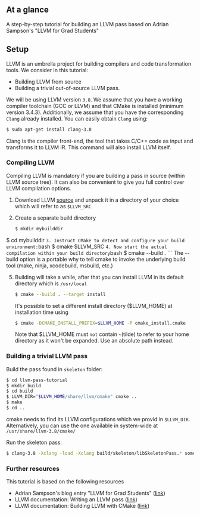 
## At a glance
A step-by-step tutorial for building an LLVM pass based on Adrian Sampson's "LLVM
for Grad Students"

## Setup

LLVM is an umbrella project for building compilers
and code transformation tools. We consider in this tutorial:
- Building LLVM from source
- Building a trivial out-of-source LLVM pass.

We will be using LLVM version `3.8`. We assume that you have a working compiler toolchain (GCC or LLVM) and that CMake is installed (minimum version 3.4.3). Additionally, we assume that you have the corresponding `Clang` already installed. You can easily obtain `Clang` using:

```bash
$ sudo apt-get install clang-3.8
```
Clang is the compiler front-end, the tool that takes C/C++ code as input and
transforms it to LLVM IR. This command will also install LLVM itself.



### Compiling LLVM
Compiling LLVM is mandatory if you are building a pass in source (within LLVM source tree). It can also be convenient to give you full control over LLVM compilation options.

1.  Download LLVM [source](http://llvm.org/releases/)
and unpack it in a directory of your choice which will refer to as `$LLVM_SRC`

2. Create a separate build directory
    ```bash
    $ mkdir mybuilddir
  $ cd mybuilddir
    ```
3. Instruct CMake to detect and configure your build environment:
    ```bash
    $ cmake $LLVM_SRC
    ```
4. Now start the actual compilation within your build directory
    ```bash
    $ cmake --build .
    ```
    The --build option is a portable why to tell cmake to invoke the underlying
    build tool (make, ninja, xcodebuild, msbuild, etc.)

5. Building will take a while, after that you can install LLVM in its default directory
    which is `/usr/local`
    ```bash
    $ cmake --build . --target install
    ```
    It's possible to set a different install directory ($LLVM_HOME) at installation
    time using
    ```bash
    $ cmake -DCMAKE_INSTALL_PREFIX=$LLVM_HOME -P cmake_install.cmake
    ```
    Note that $LLVM_HOME must `not` contain `~`(tilde) to refer to your home directory as
    it won't be expanded. Use an absolute path instead.

### Building a trivial LLVM pass

Build the pass found in `skeleton` folder:
```bash
$ cd llvm-pass-tutorial
$ mkdir build
$ cd build
$ LLVM_DIR="$LLVM_HOME/share/llvm/cmake" cmake ..
$ make
$ cd ..
```
cmake needs to find its LLVM configurations which we provid in
`$LLVM_DIR`. Alternatively, you can use the one available in system-wide
at `/usr/share/llvm-3.8/cmake/`

Run the skeleton pass:
```bash
$ clang-3.8 -Xclang -load -Xclang build/skeleton/libSkeletonPass.* something.c$
```
### Further resources
This tutorial is based on the following resources

- Adrian Sampson's blog entry "LLVM for Grad Students" ([link](http://adriansampson.net/blog/llvm.html))
- LLVM documentation: Writing an LLVM pass ([link](http://llvm.org/docs/WritingAnLLVMPass.html))
- LLVM documentation: Building LLVM with CMake ([link](http://llvm.org/docs/CMake.html#cmake-out-of-source-pass))
